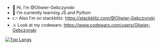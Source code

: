- 👋 Hi, I’m @Oliwier-Gebczynski
- 🌱 I’m currently learning JS and Python
- 👉 Also I'm on stackblitz: https://stackblitz.com/@Oliwier-Gebczynski
- ⚔️ Look at my codewars: https://www.codewars.com/users/Oliwier-Gebczynski

[![Top Langs](https://github-readme-stats.vercel.app/api/top-langs/?username=Oliwier-Gebczynski&layout=compact&theme=dracula)
](https://github.com/anuraghazra/github-readme-stats)

